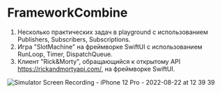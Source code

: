 # FrameworkCombine
1. Несколько практических задач в playground с использованием Publishers, Subscribers, Subscriptions.
2. Игра "SlotMachine" на фреймворке SwiftUI с использованием RunLoop, Timer, DispatchQueue.
3. Клиент "Rick&Morty", обращающийся к открытому API https://rickandmortyapi.com/, на фреймворке SwiftUI.

![Simulator Screen Recording - iPhone 12 Pro - 2022-08-22 at 12 39 39](https://user-images.githubusercontent.com/74599946/185891078-1154c1a1-287f-4fc9-86f1-2225dc391d62.gif)
